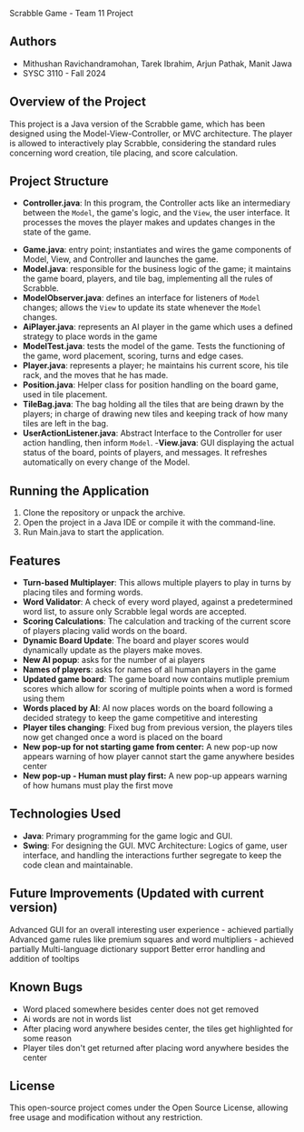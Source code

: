 Scrabble Game - Team 11 Project

## Authors
- Mithushan Ravichandramohan, Tarek Ibrahim, Arjun Pathak, Manit Jawa
- SYSC 3110 - Fall 2024

## Overview of the Project
This project is a Java version of the Scrabble game, which has been designed using the Model-View-Controller, or MVC architecture. The player is allowed to interactively play Scrabble, considering the standard rules concerning word creation, tile placing, and score calculation.

## Project Structure

* **Controller.java**: In this program, the Controller acts like an intermediary between the `Model`, the game's logic, and the `View`, the user interface. It processes the moves the player makes and updates changes in the state of the game.
- **Game.java**: entry point; instantiates and wires the game components of Model, View, and Controller and launches the game.
- **Model.java**: responsible for the business logic of the game; it maintains the game board, players, and tile bag, implementing all the rules of Scrabble.
- **ModelObserver.java**: defines an interface for listeners of `Model` changes; allows the `View` to update its state whenever the `Model` changes.
- **AiPlayer.java**: represents an AI player in the game which uses a defined strategy to place words in the game 
- **ModelTest.java**: tests the model of the game. Tests the functioning of the game, word placement, scoring, turns and edge cases.
- **Player.java**: represents a player; he maintains his current score, his tile rack, and the moves that he has made.
- **Position.java**: Helper class for position handling on the board game, used in tile placement.
- **TileBag.java**: The bag holding all the tiles that are being drawn by the players; in charge of drawing new tiles and keeping track of how many tiles are left in the bag.
- **UserActionListener.java**: Abstract Interface to the Controller for user action handling, then inform `Model`.
-**View.java**: GUI displaying the actual status of the board, points of players, and messages. It refreshes automatically on every change of the Model.

## Running the Application

1. Clone the repository or unpack the archive.
2. Open the project in a Java IDE or compile it with the command-line.
3. Run Main.java to start the application.

## Features

- **Turn-based Multiplayer**: This allows multiple players to play in turns by placing tiles and forming words.
- **Word Validator**: A check of every word played, against a predetermined word list, to assure only Scrabble legal words are accepted.
- **Scoring Calculations**: The calculation and tracking of the current score of players placing valid words on the board.
- **Dynamic Board Update**: The board and player scores would dynamically update as the players make moves.
- **New AI popup**: asks for the number of ai players
- **Names of players**: asks for names of all human players in the game
- **Updated game board**: The game board now contains mutliple premium scores which allow for scoring of multiple points when a word is formed using them
- **Words placed by AI**: AI now places words on the board following a decided strategy to keep the game competitive and interesting
- **Player tiles changing**: Fixed bug from previous version, the players tiles now get changed once a word is placed on the board
- **New pop-up for not starting game from center:** A new pop-up now appears warning of how player cannot start the game anywhere besides center
- **New pop-up - Human must play first:** A new pop-up appears warning of how humans must play the first move


## Technologies Used

- **Java**: Primary programming for the game logic and GUI.
- **Swing**: For designing the GUI.
MVC Architecture: Logics of game, user interface, and handling the interactions further segregate to keep the code clean and maintainable.

## Future Improvements (Updated with current version)

Advanced GUI for an overall interesting user experience - achieved partially 
Advanced game rules like premium squares and word multipliers - achieved partially
Multi-language dictionary support 
Better error handling and addition of tooltips

## Known Bugs

- Word placed somewhere besides center does not get removed
- Ai words are not in words list
- After placing word anywhere besides center, the tiles get highlighted for some reason
- Player tiles don't get returned after placing word anywhere besides the center
  
## License

This open-source project comes under the Open Source License, allowing free usage and modification without any restriction.
